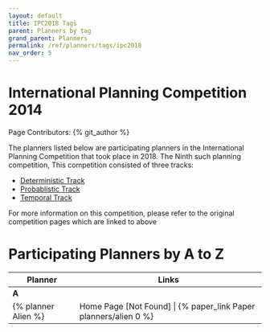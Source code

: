 ```yaml
---
layout: default
title: IPC2018 Tags
parent: Planners by tag
grand_parent: Planners
permalink: /ref/planners/tags/ipc2018
nav_order: 5
---
```

# International Planning Competition 2014

Page Contributors: {% git_author %}

The planners listed below are participating planners in the International Planning Competition that took place in 2018. The Ninth such planning competition, This competition consisted of three tracks:

- [Deterministic Track](https://ipc2018-classical.bitbucket.io/)
- [Probablistic Track](https://ipc2018-probabilistic.bitbucket.io/)
- [Temporal Track](https://ipc2018-temporal.bitbucket.io/)

For more information on this competition, please refer to the original competition pages which are linked to above

# Participating Planners by A to Z

| Planner | Links |
|---------|-------|
| **A**   |       |      
| {% planner Alien %} | Home Page [Not Found] \| {% paper_link Paper planners/alien 0 %} |